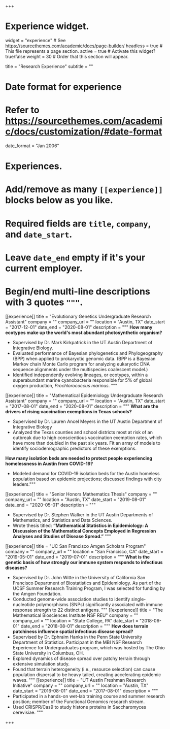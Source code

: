 +++
# Experience widget.
widget = "experience"  # See https://sourcethemes.com/academic/docs/page-builder/
headless = true  # This file represents a page section.
active = true  # Activate this widget? true/false
weight = 30  # Order that this section will appear.

title = "Research Experience"
subtitle = ""

# Date format for experience
#   Refer to https://sourcethemes.com/academic/docs/customization/#date-format
date_format = "Jan 2006"

# Experiences.
#   Add/remove as many `[[experience]]` blocks below as you like.
#   Required fields are `title`, `company`, and `date_start`.
#   Leave `date_end` empty if it's your current employer.
#   Begin/end multi-line descriptions with 3 quotes `"""`.

[[experience]]
  title = "Evolutionary Genetics Undergraduate Research Assistant"
  company = ""
  company_url = ""
  location = "Austin, TX"
  date_start = "2017-12-01"
  date_end = "2020-08-01"
  description = """
  **How many ecotypes make up the world's most abundant photosynthetic organism?**
  * Supervised by Dr. Mark Kirkpatrick in the UT Austin Department of Integrative Biology.
  * Evaluated performance of Bayesian phylogenetics and Phylogeography (BPP) when applied to prokaryotic genomic data. (BPP is a Bayesian Markov chain Monte Carlo program for analyzing eukaryotic DNA sequence alignments under the multispecies coalescent model.)
  * Identified independently evolving lineages, or ecotypes, within a superabundant marine cyanobacteria responsible for 5% of global oxygen production, *Prochlorococcus marinus*.
  """

[[experience]]
  title = "Mathematical Epidemiology Undergraduate Research Assistant"
  company = ""
  company_url = ""
  location = "Austin, TX"
  date_start = "2017-08-01"
  date_end = "2020-08-01"
  description = """
  **What are the drivers of rising vaccination exemptions in Texas schools?**
  * Supervised by Dr. Lauren Ancel Meyers in the UT Austin Department of Integrative Biology
  * Analyzed the Texas counties and school districts most at risk of an outbreak due to high conscientious vaccination exemption rates, which have more than doubled in the past six years. Fit an array of models to identify sociodemographic predictors of these exemptions.

  **How many isolation beds are needed to protect people experiencing homelessness in Austin from COVID-19?**
  * Modeled demand for COVID-19 isolation beds for the Austin homeless population based on epidemic projections; discussed findings with city leaders."""

[[experience]]
  title = "Senior Honors Mathematics Thesis"
  company = ""
  company_url = ""
  location = "Austin, TX"
  date_start = "2019-08-01"
  date_end = "2020-05-01"
  description = """
  * Supervised by Dr. Stephen Walker in the UT Austin Departments of Mathematics, and Statistics and Data Sciences.
  * Wrote thesis titled: **“Mathematical Statistics in Epidemiology: A Discussion of the Mathematical Concepts Employed in Regression Analyses and Studies of Disease Spread.”**
  """

[[experience]]
  title = "UC San Francisco Amgen Scholars Program"
  company = ""
  company_url = ""
  location = "San Francisco, CA"
  date_start = "2019-05-01"
  date_end = "2019-07-01"
  description = """
  **What is the genetic basis of how strongly our immune system responds to infectious diseases?**
  * Supervised by Dr. John Witte in the University of California San Francisco Department of Biostatistics and Epidemiology. As part of the UCSF Summer Research Training Program, I was selected for funding by the Amgen Foundation.
  * Conducted genome-wide association studies to identify single-nucleotide polymorphisms (SNPs) significantly associated with immune response strength to 22 distinct antigens.
  """
[[experience]]
  title = "The Mathematical Biosciences Institute NSF REU"
  company = ""
  company_url = ""
  location = "State College, PA"
  date_start = "2018-06-01"
  date_end = "2018-08-01"
  description = """
  **How does terrain patchiness influence spatial infectious disease spread?**
  * Supervised by Dr. Ephraim Hanks in the Penn State University Department of Statistics. Participant in the MBI NSF Research Experience for Undergraduates program, which was hosted by The Ohio State University in Columbus, OH.
  * Explored dynamics of disease spread over patchy terrain through extensive simulation study.
  * Found that terrain heterogeneity (i.e., resource selection) can cause population dispersal to be heavy tailed, creating accelerating epidemic waves.
  """
[[experience]]
  title = "UT Austin Freshman Research Initiative"
  company = ""
  company_url = ""
  location = "Austin, TX"
  date_start = "2016-08-01"
  date_end = "2017-08-01"
  description = """
  * Participated in a hands-on wet-lab training course and summer research position; member of the Functional Genomics research stream.
  * Used CRISPR/Cas9 to study histone proteins in Saccharomyces cerevisiae.
  """


+++
